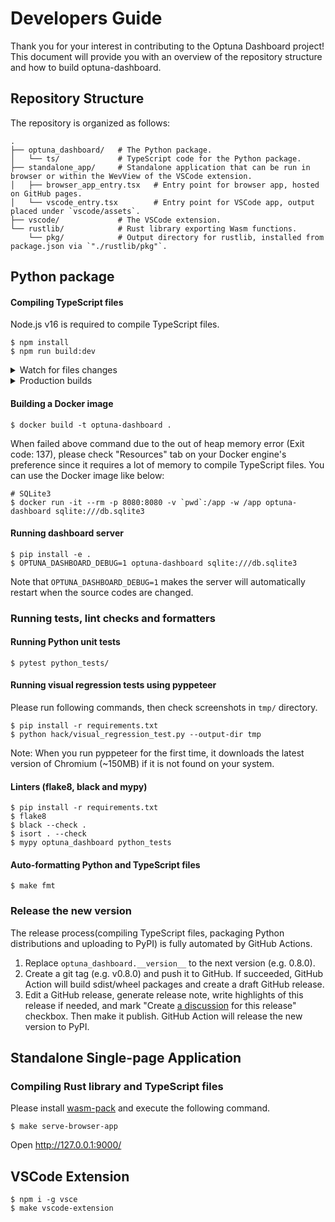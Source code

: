 # Developers Guide

Thank you for your interest in contributing to the Optuna Dashboard project!
This document will provide you with an overview of the repository structure and how to build optuna-dashboard.

## Repository Structure

The repository is organized as follows:

```
.
├── optuna_dashboard/   # The Python package.
│   └── ts/             # TypeScript code for the Python package.
├── standalone_app/     # Standalone application that can be run in browser or within the WevView of the VSCode extension.
│   ├── browser_app_entry.tsx   # Entry point for browser app, hosted on GitHub pages.
│   └── vscode_entry.tsx        # Entry point for VSCode app, output placed under `vscode/assets`.
├── vscode/             # The VSCode extension.
└── rustlib/            # Rust library exporting Wasm functions.
    └── pkg/            # Output directory for rustlib, installed from package.json via `"./rustlib/pkg"`.
```

## Python package

#### Compiling TypeScript files

Node.js v16 is required to compile TypeScript files.

```
$ npm install
$ npm run build:dev
```

<details>
<summary>Watch for files changes</summary>

```
$ npm run watch
```

</details>

<details>
<summary>Production builds</summary>

```
$ npm run build:prd
```

</details>

#### Building a Docker image

```
$ docker build -t optuna-dashboard .
```

When failed above command due to the out of heap memory error (Exit code: 137), please check "Resources" tab on your Docker engine's preference since it requires a lot of memory to compile TypeScript files.
You can use the Docker image like below:

```
# SQLite3
$ docker run -it --rm -p 8080:8080 -v `pwd`:/app -w /app optuna-dashboard sqlite:///db.sqlite3
```

#### Running dashboard server

```
$ pip install -e .
$ OPTUNA_DASHBOARD_DEBUG=1 optuna-dashboard sqlite:///db.sqlite3
```

Note that `OPTUNA_DASHBOARD_DEBUG=1` makes the server will automatically restart when the source codes are changed.

### Running tests, lint checks and formatters

#### Running Python unit tests

```
$ pytest python_tests/
```

#### Running visual regression tests using pyppeteer

Please run following commands, then check screenshots in `tmp/` directory.

```
$ pip install -r requirements.txt
$ python hack/visual_regression_test.py --output-dir tmp
```

Note: When you run pyppeteer for the first time, it downloads the latest version of Chromium (~150MB) if it is not found on your system.

#### Linters (flake8, black and mypy)

```
$ pip install -r requirements.txt
$ flake8
$ black --check .
$ isort . --check
$ mypy optuna_dashboard python_tests
```

#### Auto-formatting Python and TypeScript files

```
$ make fmt
```


### Release the new version

The release process(compiling TypeScript files, packaging Python distributions and uploading to PyPI) is fully automated by GitHub Actions.

1. Replace `optuna_dashboard.__version__` to the next version (e.g. 0.8.0).
2. Create a git tag (e.g. v0.8.0) and push it to GitHub. If succeeded, GitHub Action will build sdist/wheel packages and create a draft GitHub release.
3. Edit a GitHub release, generate release note, write highlights of this release if needed, and mark "Create [a discussion](https://github.com/optuna/optuna-dashboard/discussions/categories/announcements) for this release" checkbox. Then make it publish. GitHub Action will release the new version to PyPI.


## Standalone Single-page Application

### Compiling Rust library and TypeScript files

Please install [wasm-pack](https://rustwasm.github.io/wasm-pack/installer/) and execute the following command.

```
$ make serve-browser-app
```

Open http://127.0.0.1:9000/


## VSCode Extension

```
$ npm i -g vsce
$ make vscode-extension
```
